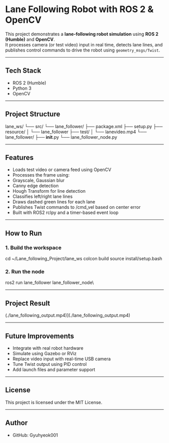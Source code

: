 # Lane Following Robot with ROS 2 & OpenCV

This project demonstrates a **lane-following robot simulation** using **ROS 2 (Humble)** and **OpenCV**.  
It processes camera (or test video) input in real time, detects lane lines, and publishes control commands to drive the robot using `geometry_msgs/Twist`.

---

## Tech Stack

- ROS 2 (Humble)
- Python 3
- OpenCV

---

## Project Structure

lane_ws/
└── src/
    └── lane_follower/
        ├── package.xml
        ├── setup.py
        ├── resource/
        │   └── lane_follower
        ├── test/
        │   └── lanevideo.mp4
        └── lane_follower/
            ├── __init__.py
            └── lane_follower_node.py
            
---

## Features

- Loads test video or camera feed using OpenCV
- Processes the frame using:
- Grayscale, Gaussian blur
- Canny edge detection
- Hough Transform for line detection
- Classifies left/right lane lines
- Draws dashed green lines for each lane
- Publishes Twist commands to /cmd_vel based on center error
- Built with ROS2 rclpy and a timer-based event loop

---

## How to Run

### 1. Build the workspace
cd ~/Lane_following_Project/lane_ws
colcon build
source install/setup.bash

### 2. Run the node
ros2 run lane_follower lane_follower_node\

---

## Project Result
(./lane_following_output.mp4)](./lane_following_output.mp4)

---

## Future Improvements

- Integrate with real robot hardware
- Simulate using Gazebo or RViz
- Replace video input with real-time USB camera
- Tune Twist output using PID control
- Add launch files and parameter support

---

## License
This project is licensed under the MIT License.

---

## Author
- GitHub: Gyuhyeok001

